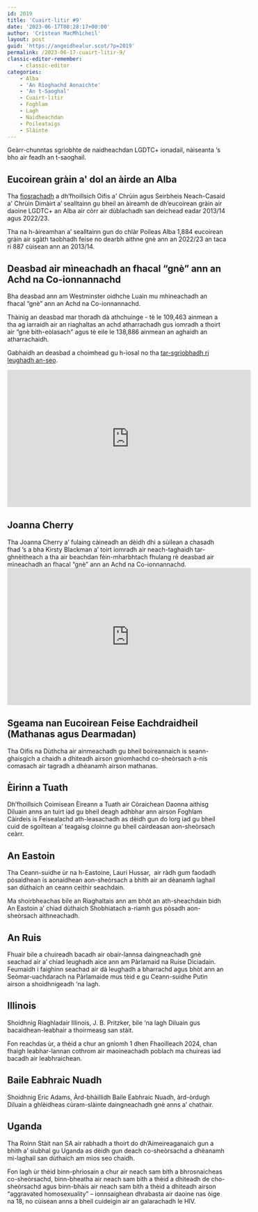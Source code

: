 ```yaml
---
id: 2019
title: 'Cuairt-litir #9'
date: '2023-06-17T08:28:17+00:00'
author: 'Crìstean MacMhìcheil'
layout: post
guid: 'https://angeidhealur.scot/?p=2019'
permalink: /2023-06-17-cuairt-litir-9/
classic-editor-remember:
    - classic-editor
categories:
    - Alba
    - 'An Rìoghachd Aonaichte'
    - 'An t-Saoghal'
    - Cuairt-litir
    - Foghlam
    - Lagh
    - Naidheachdan
    - Poileataigs
    - Slàinte
---
```


Geàrr-chunntas sgrìobhte de naidheachdan LGDTC+ ionadail, nàiseanta ‘s bho air feadh an t-saoghail.
<h2>Eucoirean gràin a' dol an àirde an Alba</h2>
Tha <a href="https://www.copfs.gov.uk/publications/hate-crime-in-scotland-2022-23/">fiosrachadh</a> a dh’fhoillsich Oifis a' Chrùin agus Seirbheis Neach-Casaid a' Chrùin Dimàirt a’ sealltainn gu bheil an àireamh de dh’eucoirean gràin air daoine LGDTC+ an Alba air còrr air dùblachadh san deichead eadar 2013/14 agus 2022/23.

Tha na h-àireamhan a’ sealltainn gun do chlàr Poileas Alba 1,884 eucoirean gràin air sgàth taobhadh feise no dearbh aithne gnè ann an 2022/23 an taca ri 887 cùisean ann an 2013/14.
<h2>Deasbad air mìneachadh an fhacal “gnè” ann an Achd na Co-ionnannachd</h2>
Bha deasbad ann am Westminster oidhche Luain mu mhìneachadh an fhacal “gnè” ann an Achd na Co-ionnannachd.

Thàinig an deasbad mar thoradh dà athchuinge - tè le 109,463 ainmean a tha ag iarraidh air an riaghaltas an achd atharrachadh gus iomradh a thoirt air “gnè bith-eòlasach” agus tè eile le 138,886 ainmean an aghaidh an atharrachaidh.

Gabhaidh an deasbad a choimhead gu h-ìosal no tha <a href="https://hansard.parliament.uk/commons/2023-06-12/debates/F74BD8CC-4807-46F4-AA51-5402B7CFE8F9/LegislativeDefinitionOfSex">tar-sgrìobhadh ri leughadh an-seo</a>.

<iframe title="YouTube video player" src="https://www.youtube-nocookie.com/embed/7-9MsJo6-Uo" width="560" height="315" frameborder="0" allowfullscreen="allowfullscreen"></iframe>
<h2>Joanna Cherry</h2>
Tha Joanna Cherry a’ fulaing càineadh an dèidh dhi a sùilean a chasadh fhad ’s a bha Kirsty Blackman a’ toirt iomradh air neach-taghaidh tar-ghnèitheach a tha air beachdan fèin-mharbhtach fhulang rè deasbad air mìneachadh an fhacal “gnè” ann an Achd na Co-ionnannachd.

<iframe title="YouTube video player" src="https://www.youtube-nocookie.com/embed/d1omY-3X9Vc" width="560" height="315" frameborder="0" allowfullscreen="allowfullscreen"></iframe>
<h2>Sgeama nan Eucoirean Feise Eachdraidheil (Mathanas agus Dearmadan)</h2>
Tha Oifis na Dùthcha air ainmeachadh gu bheil boireannaich is seann-ghaisgich a chaidh a dhìteadh airson gnìomhachd co-sheòrsach a-nis comasach air tagradh a dhèanamh airson mathanas.
<h2>Èirinn a Tuath</h2>
Dh’fhoillsich Coimisean Èireann a Tuath air Còraichean Daonna aithisg Diluain anns an tuirt iad gu bheil deagh adhbhar ann airson Foghlam Càirdeis is Feisealachd ath-leasachadh as dèidh gun do lorg iad gu bheil cuid de sgoiltean a’ teagaisg cloinne gu bheil càirdeasan aon-sheòrsach ceàrr.
<h2>An Eastoin</h2>
Tha Ceann-suidhe ùr na h-Eastoine, Lauri Hussar,<span class="Apple-converted-space">  </span>air ràdh gum faodadh pòsaidhean is aonaidhean aon-sheòrsach a bhith air an dèanamh laghail san dùthaich an ceann ceithir seachdain.

Ma shoirbheachas bile an Riaghaltais ann am bhòt an ath-sheachdain bidh An Eastoin a’ chiad dùthaich Shobhiatach a-riamh gus pòsadh aon-sheòrsach aithneachadh.
<h2>An Ruis</h2>
Fhuair bile a chuireadh bacadh air obair-lannsa daingneachadh gnè seachad air a’ chiad leughadh aice ann am Pàrlamaid na Ruise Diciadain. Feumaidh i faighinn seachad air dà leughadh a bharrachd agus bhòt ann an Seòmar-uachdarach na Pàrlamaide mus tèid e gu Ceann-suidhe Putin airson a shoidhnigeadh ‘na lagh.
<h2>Illinois</h2>
Shoidhnig Riaghladair Illinois, J. B. Pritzker, bile ‘na lagh Diluain gus bacaidhean-leabhair a thoirmeasg san stàit.

Fon reachdas ùr, a thèid a chur an gnìomh 1 dhen Fhaoilleach 2024, chan fhaigh leabhar-lannan cothrom air maoineachadh poblach ma chuireas iad bacadh air leabhraichean.
<h2>Baile Eabhraic Nuadh</h2>
Shoidhnig Eric Adams, Àrd-bhàillidh Baile Eabhraic Nuadh, àrd-òrdugh Diluain a ghlèidheas cùram-slàinte daingneachadh gnè anns a’ chathair.
<h2>Uganda</h2>
Tha Roinn Stàit nan SA air rabhadh a thoirt do dh’Aimeireaganaich gun a bhith a’ siubhal gu Uganda as dèidh gun deach co-sheòrsachd a dhèanamh mì-laghail san dùthaich am mìos seo chaidh.

Fon lagh ùr thèid binn-phrìosain a chur air neach sam bith a bhrosnaicheas co-sheòrsachd, binn-bheatha air neach sam bith a thèid a dhìteadh de cho-sheòrsachd agus binn-bhàis air neach sam bith a thèid a dhìteadh airson “aggravated homosexuality” – ionnsaighean dhrabasta air daoine nas òige na 18, no cùisean anns a bheil cuideigin air an galarachadh le HIV.